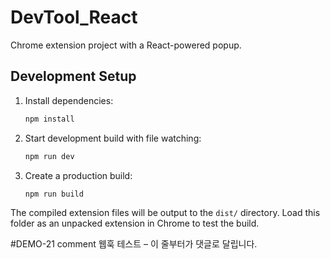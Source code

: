 # DevTool_React

Chrome extension project with a React-powered popup.

## Development Setup

1. Install dependencies:
   ```bash
   npm install
   ```
2. Start development build with file watching:
   ```bash
   npm run dev
   ```
3. Create a production build:
   ```bash
   npm run build
   ```

The compiled extension files will be output to the `dist/` directory. Load this folder as an unpacked extension in Chrome to test the build.

#DEMO-21 comment
웹훅 테스트 – 이 줄부터가 댓글로 달립니다.
